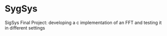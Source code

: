 SygSys
======

SigSys Final Project: developing a c implementation of an FFT and testing it in different settings
